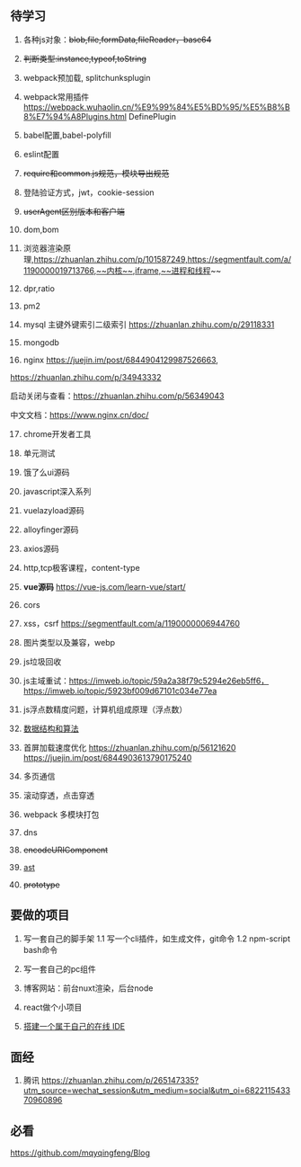 ## 待学习
1. 各种js对象：~~blob,file,formData,fileReader，base64~~

2. ~~判断类型:instance,typeof,toString~~

3. webpack预加载, splitchunksplugin

4. webpack常用插件 https://webpack.wuhaolin.cn/%E9%99%84%E5%BD%95/%E5%B8%B8%E7%94%A8Plugins.html DefinePlugin

5. babel配置,babel-polyfill

6. eslint配置

7. ~~require和common.js规范，模块导出规范~~

8. 登陆验证方式，jwt，cookie-session

9. ~~userAgent区别版本和客户端~~

10. dom,bom

11. 浏览器渲染原理,https://zhuanlan.zhihu.com/p/101587249,https://segmentfault.com/a/1190000019713766,~~内核~~,iframe,~~进程和线程~~

12. dpr,ratio

13. pm2

14. mysql
主键外键索引二级索引
https://zhuanlan.zhihu.com/p/29118331

15. mongodb

16. nginx 
https://juejin.im/post/6844904129987526663,

https://zhuanlan.zhihu.com/p/34943332

启动关闭与查看：https://zhuanlan.zhihu.com/p/56349043

中文文档：https://www.nginx.cn/doc/

17. chrome开发者工具

18. 单元测试

19. 饿了么ui源码

20. javascript深入系列 

21. vuelazyload源码

22. alloyfinger源码

23. axios源码

24. http,tcp极客课程，content-type

25. **vue源码** https://vue-js.com/learn-vue/start/


26. cors

27. xss，csrf
https://segmentfault.com/a/1190000006944760

28. 图片类型以及兼容，webp

29. js垃圾回收

30. js主域重试：https://imweb.io/topic/59a2a38f79c5294e26eb5ff6，https://imweb.io/topic/5923bf009d67101c034e77ea

31. js浮点数精度问题，计算机组成原理（浮点数）

32. [数据结构和算法](https://labuladong.gitbook.io/algo/)

33. 首屏加载速度优化
https://zhuanlan.zhihu.com/p/56121620
https://juejin.im/post/6844903613790175240

34. 多页通信

35. 滚动穿透，点击穿透

35. webpack 多模块打包

36. dns

37. ~~encodeURIComponent~~

38. [ast](https://segmentfault.com/a/1190000016231512)

39. ~~prototype~~

## 要做的项目
1. 写一套自己的脚手架
1.1 写一个cli插件，如生成文件，git命令
1.2 npm-script bash命令

3. 写一套自己的pc组件

4. 博客网站：前台nuxt渲染，后台node

5. react做个小项目

6. [搭建一个属于自己的在线 IDE](https://github.com/mcuking/blog/issues/86)

## 面经
1. 腾讯 https://zhuanlan.zhihu.com/p/265147335?utm_source=wechat_session&utm_medium=social&utm_oi=682211543370960896

## 必看
https://github.com/mqyqingfeng/Blog